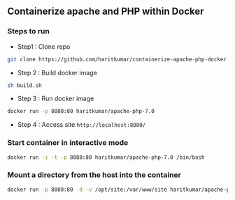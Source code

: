 ## Containerize apache and PHP within Docker

### Steps to run
- Step1 : Clone repo
```sh
git clone https://github.com/haritkumar/containerize-apache-php-docker.git
```

- Step 2 : Build docker image 
```sh
sh build.sh
```

- Step 3 : Run docker image
```sh
docker run -p 8080:80 haritkumar/apache-php-7.0
```

- Step 4 : Access site
`http://localhost:8080/`

### Start container in interactive mode
```sh
docker run -i -t -p 8080:80 haritkumar/apache-php-7.0 /bin/bash
```

### Mount a directory from the host into the container
```sh
docker run -p 8080:80 -d -v /opt/site:/var/www/site haritkumar/apache-php-7.0
```